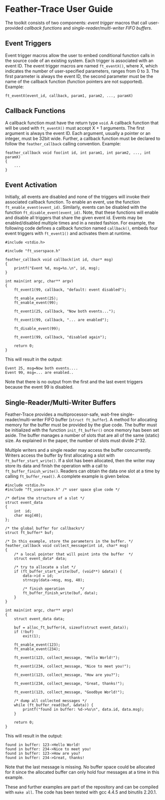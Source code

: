 Feather-Trace User Guide
========================

The toolkit consists of two components: *event trigger* macros that call user-provided *callback functions* and *single-reader/multi-writer FIFO buffers*.

Event Triggers
--------------
Event trigger macros allow the user to embed conditional function calls in the source code of an existing system. Each trigger is associated with an event ID. The event trigger macros are named `ft_eventX()`, where X, which indicates the number of user-specified parameters, ranges from 0 to 3. The first parameter is always the event ID, the second parameter must be the name of the callback function (function pointers are not supported). Example:

    ft_eventX(event_id, callback, param1, param2, ..., paramX)

Callback Functions
------------------
A callback function must have the return type `void`. A callback function that will be used with `ft_eventX()` must accept X + 1 arguments. The first argument is always the event ID. Each argument, usually a pointer or an integer, must be 32bit wide. Further, a callback function must be declared to follow the `feather_callback` calling convention. Example:

    feather_callback void foo(int id, int param1, int param2, ..., int paramX) 
    {
        ...
    }

Event Activation
----------------
Initially, all events are disabled and none of the triggers will invoke their associated callback function. To enable an event, use the function `ft_enable_event(event_id)`. Similarly, events can be disabled with the function `ft_disable_event(event_id)`. Note, that these functions will enable and disable all triggers that share the given event id. Events may be enabled/disabled multiple times and in a nested fashion. For example, the following code defines a callback function named `callback()`, embeds four event triggers with `ft_event1()` and activates them at runtime.

    #include <stdio.h>
    
    #include "ft_userspace.h"
    
    feather_callback void callback(int id, char* msg)
    {
        printf("Event %d, msg=%s.\n", id, msg);
    }
    
    int main(int argc, char** argv)
    {
        ft_event1(99, callback, "default: event disabled");
    
        ft_enable_event(25);
        ft_enable_event(99);
    
        ft_event1(25, callback, "Now both events...");
    
        ft_event1(99, callback, "... are enabled");
    
        ft_disable_event(99);
    
        ft_event1(99, callback, "disabled again");
    
        return 0;
    }

This will result in the output:

    Event 25, msg=Now both events....
    Event 99, msg=... are enabled..

Note that there is no output from the first and the last event triggers because the event 99 is disabled.

Single-Reader/Multi-Writer Buffers
----------------------------------
Feather-Trace provides a multiprocessor-safe, wait-free single-reader/multi-writer FIFO buffer (`struct ft_buffer`). A method for allocating memory for the buffer must be provided by the glue code. The buffer must be initialized with the function `init_ft_buffer()` once memory has been set aside. The buffer manages a number of slots that are all of the same (static) size. As explained in the paper, the number of slots must divide 2^32.

Multiple writers and a single reader may access the buffer concurrently. Writers access the buffer by first allocating a slot with `ft_buffer_start_write()`. If a slot has been allocated, then the writer may store its data and finish the operation with a call to `ft_buffer_finish_write()`. Readers can obtain the data one slot at a time by calling `ft_buffer_read()`. A complete example is given below.

    #include <stdio.h>
    #include "ft_userspace.h" /* user space glue code */
    
    /* define the structure of a slot */
    struct event_data
    {
        int  id;
        char msg[40];
    };
    
    /* the global buffer for callbacks*/
    struct ft_buffer* buf;
    
    /* In this example, store the parameters in the buffer. */
    feather_callback void collect_message(int id, char* msg)
    {
        /* a local pointer that will point into the buffer  */
        struct event_data* data;
    
        /* try to allocate a slot */
        if (ft_buffer_start_write(buf, (void**) &data)) {
            data->id = id;
            strncpy(data->msg, msg, 40);
    
            /* finish operation       */
            ft_buffer_finish_write(buf, data);
        }
    }
    
    int main(int argc, char** argv)
    {
        struct event_data data;
    
        buf = alloc_ft_buffer(4, sizeof(struct event_data));
        if (!buf)
            exit(1);
    
        ft_enable_event(123);
        ft_enable_event(234);
    
        ft_event1(123, collect_message, "Hello World!");
    
        ft_event1(234, collect_message, "Nice to meet you!");
    
        ft_event1(123, collect_message, "How are you?");
    
        ft_event1(234, collect_message, "Great, thanks!");
    
        ft_event1(123, collect_message, "Goodbye World!");
    
        /* dump all collected messages */
        while (ft_buffer_read(buf, &data)) {
            printf("found in buffer: %d->%s\n", data.id, data.msg);
        }
    
        return 0;
    }


This will result in the output:

    found in buffer: 123->Hello World!
    found in buffer: 234->Nice to meet you!
    found in buffer: 123->How are you?
    found in buffer: 234->Great, thanks!

Note that the last message is missing. No buffer space could be allocated for it since the allocated buffer can only hold four messages at a time in this example.

These and further examples are part of the repository and can be compiled with
`make all`. The code has been tested with gcc 4.4.5 and binutils 2.20.1.


